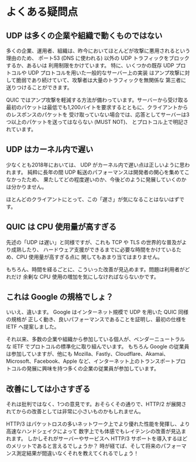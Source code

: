 # よくある疑問点

## UDP は多くの企業や組織で動くものではない

多くの企業、運用者、組織は、昨今においてほとんどが攻撃に悪用されるという理由のため、
ポート53 (DNS に使われる) 以外の UDP トラフィックをブロックするか、あるいは
利用制限をかけています。
特に、いくつかの既存 UDP プロトコルや UDP プロトコルを用いた一般的なサーバー上の実装
はアンプ攻撃に対して脆弱であり続けていて、攻撃者は大量のトラフィックを無関係な
第三者に送りつけることができます。

QUIC ではアンプ攻撃を軽減する方法が備わっています。サーバーから受け取る
最初のパケットは最低でも1,200バイトを要求するとともに、クライアントからのレスポンスのパケットを
受け取っていない場合では、応答としてサーバーは3つ以上のパケットを送ってはならない (MUST NOT)、
とプロトコル上で明記されています。

## UDP はカーネル内で遅い

少なくとも2018年においては、 UDP がカーネル内で遅い点は正しいように思われます。
純粋に長年の間 UDP 転送のパフォーマンスは開発者の関心を集めてこなかったため、
果たしてどの程度遅いのか、今後どのように発展していくのかは分かりません。

ほとんどのクライアントにとって、この「遅さ」が気になることはないはずです。

## QUIC は CPU 使用量が高すぎる

先述の「UDP は遅い」と同様ですが、これも TCP や TLS の世界的な普及がより成熟したり、
ハードウェア支援ができるまでに必要な時間をかけているため、CPU 使用量が高すぎる点に
関してもあまり当てはまりません。

もちろん、時間を経るごとに、こういった改善が見込めます。問題は利用者がどれだけ
余剰な CPU 使用の増加を気にしなければならないかです。

## これは Google の規格でしょ？

いいえ、違います。 Google はインターネット規模で UDP を用いた QUIC 同様の規格が
正しく動き、良いパフォーマンスであることを証明し、最初の仕様を IETF へ提案しました。

それ以来、多数の企業や組織から参加している個人が、ベンダーニュートラル な IETF でプロトコルの標準化に取り組んでいます。
もちろん Google の従業員は参加していますが、他にも Mozilla、Fastly、Cloudflare、Akamai、Microsoft、Facebook、Apple
など、インターネット上のトランスポートプロトコルの発展に興味を持つ多くの企業の従業員が参加しています。

## 改善にしては小さすぎる

それは批判ではなく、1つの意見です。おそらくその通りで、HTTP/2 が展開されてからの改善としては非常に小さいものかもしれません。

HTTP/3 はパケットロスの多いネットワーク上でより優れた性能を発揮し、より高速なハンドシェイクによって
数字上でも体感でもレイテンシの改善が見込まれます。
しかしそれがサーバーやサービスへ HTTP/3 サポートを導入するほどのメリットであると言えるでしょうか？
時が経てば、そして将来のパフォーマンス測定結果が間違いなくそれを教えてくれるでしょう！
